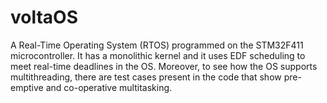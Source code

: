 # voltaOS

A Real-Time Operating System (RTOS) programmed on the STM32F411 microcontroller. It has a monolithic kernel and it uses EDF scheduling to meet real-time deadlines in the OS. Moreover, to see how the OS supports multithreading, there are test cases present in the code that show pre-emptive and co-operative multitasking.
